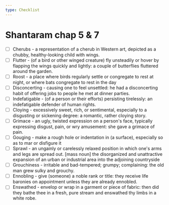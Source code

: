 ```yaml
---
type: Checklist
---
```


# Shantaram chap 5 & 7

- [ ] Cherubs - a representation of a cherub in Western art, depicted as a chubby, healthy-looking child with wings.
- [ ] Flutter - (of a bird or other winged creature) fly unsteadily or hover by flapping the wings quickly and lightly: a couple of butterflies fluttered around the garden.
- [ ] Roost - a place where birds regularly settle or congregate to rest at night, or where bats congregate to rest in the day
- [ ] Disconcerting - causing one to feel unsettled: he had a disconcerting habit of offering jobs to people he met at dinner parties.
- [ ] Indefatigable - (of a person or their efforts) persisting tirelessly: an indefatigable defender of human rights.
- [ ] Cloying - excessively sweet, rich, or sentimental, especially to a disgusting or sickening degree: a romantic, rather cloying story.
- [ ] Grimace - an ugly, twisted expression on a person's face, typically expressing disgust, pain, or wry amusement: she gave a grimace of pain.
- [ ] Gouging -  make a rough hole or indentation in (a surface), especially so as to mar or disfigure it
- [ ] Sprawl - an ungainly or carelessly relaxed position in which one's arms and legs are spread out. [mass noun] the disorganized and unattractive expansion of an urban or industrial area into the adjoining countryside
- [ ] Grouchiness - irritable and bad-tempered; grumpy; complaining: the old man grew sulky and grouchy.
- [ ] Ennobling -  give (someone) a noble rank or title: they receive life baronies on appointment unless they are already ennobled.
- [ ] Enswathed - envelop or wrap in a garment or piece of fabric: then did they bathe thee in a fresh, pure stream and enswathed thy limbs in a white robe.
